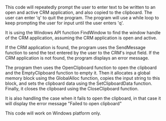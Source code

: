 This code will repeatedly prompt the user to enter text to be written to an open and active CRM application, and also copied to the clipboard. The user can enter 'q' to quit the program. The program will use a while loop to keep prompting the user for input until the user enters 'q'.

It is using the Windows API function FindWindow to find the window handle of the CRM application, assuming the CRM application is open and active.

If the CRM application is found, the program uses the SendMessage function to send the text entered by the user to the CRM's input field. If the CRM application is not found, the program displays an error message.

The program then uses the OpenClipboard function to open the clipboard and the EmptyClipboard function to empty it. Then it allocates a global memory block using the GlobalAlloc function, copies the input string to this block, and sets the clipboard data using the SetClipboardData function. Finally, it closes the clipboard using the CloseClipboard function.

It is also handling the case when it fails to open the clipboard, in that case it will display the error message "Failed to open clipboard"

This code will work on Windows platform only.
